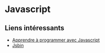 # Javascript

## Liens intéressants

* [Apprendre à programmer avec Javascript](<https://openclassrooms.com/fr/courses/6175841-apprenez-a-programmer-avec-javascript>)
* [Jsbin](<https://jsbin.com/?js,console>)
